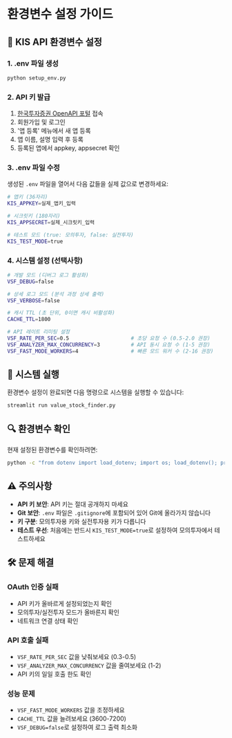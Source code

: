 # 환경변수 설정 가이드

## 🔧 KIS API 환경변수 설정

### 1. .env 파일 생성
```bash
python setup_env.py
```

### 2. API 키 발급
1. [한국투자증권 OpenAPI 포털](https://apiportal.koreainvestment.com/) 접속
2. 회원가입 및 로그인
3. '앱 등록' 메뉴에서 새 앱 등록
4. 앱 이름, 설명 입력 후 등록
5. 등록된 앱에서 appkey, appsecret 확인

### 3. .env 파일 수정
생성된 `.env` 파일을 열어서 다음 값들을 실제 값으로 변경하세요:

```bash
# 앱키 (36자리)
KIS_APPKEY=실제_앱키_입력

# 시크릿키 (180자리)  
KIS_APPSECRET=실제_시크릿키_입력

# 테스트 모드 (true: 모의투자, false: 실전투자)
KIS_TEST_MODE=true
```

### 4. 시스템 설정 (선택사항)
```bash
# 개발 모드 (디버그 로그 활성화)
VSF_DEBUG=false

# 상세 로그 모드 (분석 과정 상세 출력)
VSF_VERBOSE=false

# 캐시 TTL (초 단위, 0이면 캐시 비활성화)
CACHE_TTL=1800

# API 레이트 리미팅 설정
VSF_RATE_PER_SEC=0.5                    # 초당 요청 수 (0.5-2.0 권장)
VSF_ANALYZER_MAX_CONCURRENCY=3          # API 동시 요청 수 (1-5 권장)
VSF_FAST_MODE_WORKERS=4                 # 빠른 모드 워커 수 (2-16 권장)
```

## 🚀 시스템 실행

환경변수 설정이 완료되면 다음 명령으로 시스템을 실행할 수 있습니다:

```bash
streamlit run value_stock_finder.py
```

## 🔍 환경변수 확인

현재 설정된 환경변수를 확인하려면:

```bash
python -c "from dotenv import load_dotenv; import os; load_dotenv(); print('KIS_APPKEY:', '설정됨' if os.getenv('KIS_APPKEY', '').startswith('PS') else '미설정'); print('KIS_TEST_MODE:', os.getenv('KIS_TEST_MODE'))"
```

## ⚠️ 주의사항

- **API 키 보안**: API 키는 절대 공개하지 마세요
- **Git 보안**: `.env` 파일은 `.gitignore`에 포함되어 있어 Git에 올라가지 않습니다
- **키 구분**: 모의투자용 키와 실전투자용 키가 다릅니다
- **테스트 우선**: 처음에는 반드시 `KIS_TEST_MODE=true`로 설정하여 모의투자에서 테스트하세요

## 🛠️ 문제 해결

### OAuth 인증 실패
- API 키가 올바르게 설정되었는지 확인
- 모의투자/실전투자 모드가 올바른지 확인
- 네트워크 연결 상태 확인

### API 호출 실패
- `VSF_RATE_PER_SEC` 값을 낮춰보세요 (0.3-0.5)
- `VSF_ANALYZER_MAX_CONCURRENCY` 값을 줄여보세요 (1-2)
- API 키의 일일 호출 한도 확인

### 성능 문제
- `VSF_FAST_MODE_WORKERS` 값을 조정하세요
- `CACHE_TTL` 값을 늘려보세요 (3600-7200)
- `VSF_DEBUG=false`로 설정하여 로그 출력 최소화
